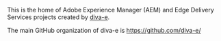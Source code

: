 This is the home of Adobe Experience Manager (AEM) and Edge Delivery Services projects created by [diva-e][diva-e].

The main GitHub organization of diva-e is https://github.com/diva-e/

[diva-e]: https://diva-e.com
